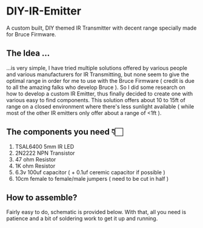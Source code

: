 # DIY-IR-Emitter
A custom built, DIY themed IR Transmitter with decent range specially made for Bruce Firmware.

## The Idea ...

...is very simple, I have tried multiple solutions offered by various people and various manufacturers for IR Transmitting, but none seem to give the optimal range in order for me to use with the Bruce Firmware ( credit is due to all the amazing falks who develop Bruce ). So I did some research on how to develop a custom IR Emitter, thus finally decided to create one with various easy to find components. This solution offers about 10 to 15ft of range on a closed environment where there's less sunlight available ( while most of the other IR emitters only offer about a range of <1ft ). 


## The components you need 👇🏻

1. TSAL6400 5mm IR LED
2. 2N2222 NPN Transistor
3. 47 ohm Resistor
4. 1K ohm Resistor
5. 6.3v 100uf capacitor ( + 0.1uf ceremic capacitor if possible )
6. 10cm female to female/male jumpers ( need to be cut in half )

## How to assemble?

Fairly easy to do, schematic is provided below. With that, all you need is patience and a bit of soldering work to get it up and running.
